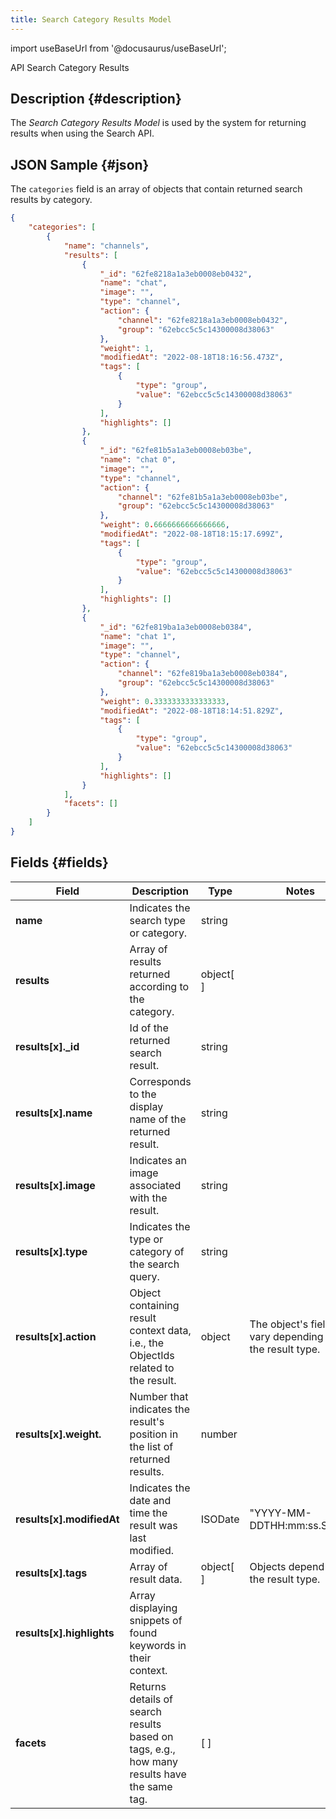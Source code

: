 ```yaml
---
title: Search Category Results Model
---
```


import useBaseUrl from '@docusaurus/useBaseUrl';

<span className="hero__subtitle">API Search Category Results</span>

## Description {#description}
The _Search Category Results Model_ is used by the system for returning results when using the Search API.


## JSON Sample {#json}
The `categories` field is an array of objects that contain returned search results by category.

```json
{
    "categories": [
        {
            "name": "channels",
            "results": [
                {
                    "_id": "62fe8218a1a3eb0008eb0432",
                    "name": "chat",
                    "image": "",
                    "type": "channel",
                    "action": {
                        "channel": "62fe8218a1a3eb0008eb0432",
                        "group": "62ebcc5c5c14300008d38063"
                    },
                    "weight": 1,
                    "modifiedAt": "2022-08-18T18:16:56.473Z",
                    "tags": [
                        {
                            "type": "group",
                            "value": "62ebcc5c5c14300008d38063"
                        }
                    ],
                    "highlights": []
                },
                {
                    "_id": "62fe81b5a1a3eb0008eb03be",
                    "name": "chat 0",
                    "image": "",
                    "type": "channel",
                    "action": {
                        "channel": "62fe81b5a1a3eb0008eb03be",
                        "group": "62ebcc5c5c14300008d38063"
                    },
                    "weight": 0.6666666666666666,
                    "modifiedAt": "2022-08-18T18:15:17.699Z",
                    "tags": [
                        {
                            "type": "group",
                            "value": "62ebcc5c5c14300008d38063"
                        }
                    ],
                    "highlights": []
                },
                {
                    "_id": "62fe819ba1a3eb0008eb0384",
                    "name": "chat 1",
                    "image": "",
                    "type": "channel",
                    "action": {
                        "channel": "62fe819ba1a3eb0008eb0384",
                        "group": "62ebcc5c5c14300008d38063"
                    },
                    "weight": 0.3333333333333333,
                    "modifiedAt": "2022-08-18T18:14:51.829Z",
                    "tags": [
                        {
                            "type": "group",
                            "value": "62ebcc5c5c14300008d38063"
                        }
                    ],
                    "highlights": []
                }
            ],
            "facets": []
        }
    ]
}
```

## Fields {#fields}

Field | Description | Type | Notes
--- | --- | --- | ---
**name** | Indicates the search type or category. | string |
**results** | Array of results returned according to the category. | object[ ] | 
**results[x]._id** | Id of the returned search result. | string |
**results[x].name** | Corresponds to the display name of the returned result. | string | 
**results[x].image** | Indicates an image associated with the result. | string | 
**results[x].type** | Indicates the type or category of the search query. | string | 
**results[x].action** | Object containing result context data, i.e., the ObjectIds related to the result. | object | The object's fields vary depending on the result type.
**results[x].weight.** | Number that indicates the result's position in the list of returned results. | number |
**results[x].modifiedAt** | Indicates the date and time the result was last modified. | ISODate | "YYYY-MM-DDTHH:mm:ss.SSSZ"
**results[x].tags** | Array of result data. | object[ ] | Objects depend on the result type.
**results[x].highlights** | Array displaying snippets of found keywords in their context. |
**facets** | Returns details of search results based on tags, e.g., how many results have the same tag. | [ ] |
